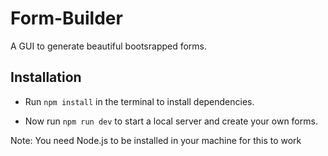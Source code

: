 # Form-Builder
A GUI to generate beautiful bootsrapped forms.
## Installation
* Run `npm install` in the terminal to install dependencies.

* Now  run `npm run dev` to start a local server and create your own forms.

Note: You need Node.js to be installed in your machine for this to work